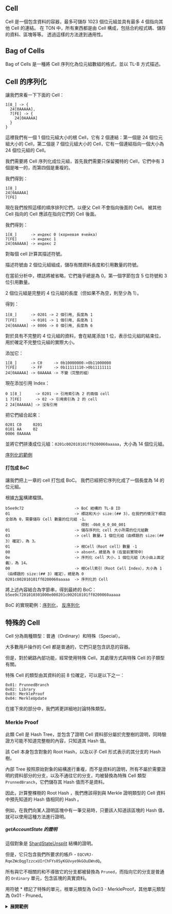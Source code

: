 ## Cell

Cell 是一個包含資料的容器，最多可儲存 1023 個位元組並具有最多 4 個指向其他 Cell 的連結。
在 TON 中，所有東西都是由 Cell 構成，包括合約程式碼、儲存的資料、區塊等等。
透過這樣的方法達到通用性。

## Bag of Cells
Bag of Cells 是一種將 Cell 序列化為位元組數組的格式，並以 TL-B 方式描述。
## Cell 的序列化

讓我們來看一下下面的 Cell：

```
1[8_] -> {
  24[0AAAAA],
  7[FE] -> {
    24[0AAAAA]
  }
}
``` 

這裡我們有一個 1 個位元組大小的根 Cell，它有 2 個連結：第一個是 24 個位元組大小的 Cell，第二個是 7 個位元組大小的 Cell，它有一個連結指向一個大小為 24 個位元組的 Cell。

我們需要將 Cell 序列化成位元組，首先我們需要只保留獨特的 Cell，它們中有 3 個是唯一的，而第四個是重複的。

我們得到：
```
1[8_]
24[0AAAAA]
7[FE]
```
現在我們按照這樣的順序排列它們，以便父 Cell 不會指向後面的 Cell。
被其他 Cell 指向的 Cell 應該在指向它們的 Cell 後面。

我們得到：

```
1[8_]      -> индекс 0 (корневая ячейка)
7[FE]      -> индекс 1
24[0AAAAA] -> индекс 2
```

對每個 cell 計算其描述符號。

描述符號由 2 個位元組組成，儲存有關資料長度和引用數量的符號。

在當前分析中，標誌將被省略，它們幾乎總是為 0。第一個字節包含 5 位符號和 3 位引用數量。

2 個位元組是完整的 4 位元組的長度（但如果不為空，則至少為 1）。

得到：

```
1[8_]      -> 0201 -> 2 個引用, 長度為 1 
7[FE]      -> 0101 -> 1 個引用, 長度為 1
24[0AAAAA] -> 0006 -> 0 個引用, 長度為 6
```
對於具有不完整的 4 位元組的資料，會在結尾添加 1 位，表示位元組的結束位，用於確定不完整位元組的實際大小。

添加它：
```
1[8_]      -> C0     -> 0b10000000->0b11000000
7[FE]      -> FF     -> 0b11111110->0b11111111
24[0AAAAA] -> 0AAAAA -> 不變（完整的組）
```

現在添加引用 Index：
```
0 1[8_]      -> 0201 -> 引用索引為 2 的兩個 cell
1 7[FE]      -> 02 -> 引用索引為 2 的 cell
2 24[0AAAAA] -> 沒有引用
```

把它們組合起來：
```
0201 C0     0201  
0101 AA     02
0006 0AAAAA 
```

並將它們拼湊成位元組：`0201c002010101ff0200060aaaaa`，大小為 14 個位元組。

[序列化的範例](https://github.com/xssnick/tonutils-go/blob/3d9ee052689376061bf7e4a22037ff131183afad/tvm/cell/serialize.go#L205)

#### 打包成 BoC
讓我們把上一章的 cell 打包成 BoC。
我們已經把它序列化成了一個長度為 14 的位元組。

根據[方案](https://github.com/ton-blockchain/ton/blob/24dc184a2ea67f9c47042b4104bbb4d82289fac1/crypto/tl/boc.tlb#L25)構建檔頭。

```
b5ee9c72                      -> BoC 結構的 TL-B ID
01                            -> 標誌和大小 size:(## 3)，在我們的情況下標誌全部為 0，需要儲存 Cell 數量的位元組 -1。
                                 得到 -0b0_0_0_00_001
01                            -> 儲存序列化 cell 大小所需的位元組數
03                            -> cell 數量，1 個位元組（由標題的 size:(## 3) 確定），為 3。
01                            -> 根Cell（Root cell）數量 -1
00                            -> absent，總是為 0（在當前實現中）
0e                            -> 序列化 cell 大小，1 個位元組（大小由上面定義），為 14。
00                            -> 根Cell索引（Root Cell Index），大小為 1（由標題的 size:(## 3) 確定），總是為 0
0201c002010101ff0200060aaaaa  -> 序列化的 Cell
```

將上述內容結合為字節串，得到最終的 BoC：
`b5ee9c7201010301000e000201c002010101ff0200060aaaaa`

BoC 的實現範例：[序列化](https://github.com/xssnick/tonutils-go/blob/master/tvm/cell/serialize.go)， [反序列化](https://github.com/xssnick/tonutils-go/blob/master/tvm/cell/parse.go)

## 特殊的 Cell

Cell 分為兩種類型：普通（Ordinary）和特殊（Special）。

大多數用戶操作的 Cell 都是普通的，它們只是包含訊息的容器。

但是，對於網路內部功能，經常使用特殊 Cell，其處理方式與特殊 Cell 的子類型有關。

特殊 Cell 的類型由其資料的前 8 位確定，可以是以下之一：

```
0x01: PrunnedBranch
0x02: Library
0x03: MerkleProof
0x04: MerkleUpdate
```
在接下來的部分中，我們將更詳細地討論特殊類型。

### Merkle Proof

此類 Cell 是 Hash Tree，並包含了證明 Cell 資料部分屬於完整樹的證明，同時驗證方可能不知道完整樹的內容，只知道其 Hash 值。

該 Cell 本身包含對象的 Root Hash，以及以子 Cell 形式表示的其分支的 Hash 樹。

內部 Tree 按照原始對象的結構進行重複，而不是資料的證明，所有不屬於需要證明的資料部分的分支，以及不通往它的分支，均被替換為特殊 Cell 類型 `PrunnedBranch`，它們儲存其 Hash 值而不是資料。

因此，計算整棵樹的 Root Hash ，我們應該得到與 Merkle 證明類型的 Cell 資料中預先知道的 Hash 值相同的 Hash 。

例如，在我們向某人證明區塊中有一筆交易時，只要該人知道該區塊的 Hash 值，就可以使用這種方法進行證明。

##### getAccountState 的證明

這個對象是 [ShardStateUnsplit](https://github.com/ton-blockchain/ton/blob/master/crypto/block/block.tlb#L399) 結構的證明。

但是，它只包含我們所要求的帳戶 - `EQCVRJ-RqeZWcDqgTzzcxUIrChFYs0SyKGUvye9kGOuEWndQ`。

所有與它不相關的和不導致它的分支都被替換為 `Pruned`，而指向它的分支是普通的 `Ordinary` 單元，包含區塊的真實資料。

用符號 * 標記了特殊的單元，根單元類型為 0x03 - MerkleProof，其他單元類型為 0x01 - Pruned。

<details>
  <summary><b>展開範例</b></summary>
  
```
280[03E42E9D59FE3B0900D185EA76AA5F64C6FA0F0C723FFD3CCA5F22B21354064C540219]* -> {
  362[9023AFE2FFFFFF110000000000000000000000000001E9AA7F0000000163C1322C00001F522060E3C10194CD420_] -> {
    288[0101CA91D55F8B903536211B4FB74EA37FD7930C3774D76FE64B45BCB1FE0E1E26380002]*,
    75[8209C398C55C7BDDF32_] -> {
      76[0104E1CC62AE3DEEF99_] -> {
        288[01011D8C7CB5BFB085D47FB85883C71A7A1DC5B4856A2B9C27DE05F63E994D4A557A0216]*,
        76[0101A1AB8F37E15D045_] -> {
          76[01010A762B5E3DB9BB3_] -> {
            76[01007896888C1BF9AFF_] -> {
              288[0101658DA3EABE6B20FA399239F51BF78EB7DB0D8AAE0572E682B986268E041F71590036]*,
              68[00F45169A7CA17BB3_] -> {
                68[00E1E486CCD6F2D24_] -> {
                  288[0101F2B70E32B323C3E1817C1780D7A2A49D08BA63B9B9D024B3C713AB936ECA3FD40028]*,
                  68[00E17E05DDDEF5882_] -> {
                    68[00E0EEBE3D59F5624_] -> {
                      288[0101447569C499386266F623BB34E72EF718158ACC2E76ED42F88C6D842D503CDF900020]*,
                      68[00E0B73C712EA7A3C_] -> {
                        68[00E026EB80E87B804_] -> {
                          288[01015DB34588AAB7AF2A5034E0C26168E51FAED17544C56405B0F80CD967A4EE5BD9001B]*,
                          68[00E023322BD069152_] -> {
                            68[00E0220B791895CE8_] -> {
                              68[00E0208438C7659B4_] -> {
                                68[00E0201CBDC2FA57E_] -> {
                                  288[010132D3C686F68E1E93D14D3DB79EE7D88FB582C87B35BB5B553D82AA25D09196130014]*,
                                  60[00C047CA5AA50C4_] -> {
                                    52[00BD53FE01932_] -> {
                                      52[00A0AC70E85E2_] -> {
                                        288[010178A421C00E63D315BAEB8086668F7D45632ACD4EF17B8A33884C1499856572E2000F]*,
                                        44[00894655318_] -> {
                                          44[0087FCFA2A6_] -> {
                                            44[00805E35524_] -> {
                                              288[010147E47997E4E71FC094644C589682DE513FB731A6B8E841EB2AB68DF4EF1BD92B0002]*,
                                              53[E0A04027728E60] -> {
                                                570[B991A9E656703AA04F3CDCC5422B0A1158B344B228652FC9EF6418EB845A001C09B2869397E6EAB3E5EC55401625FB84ED36424BB6EB0F344BC13953F74CC340000716D4326F30C_] -> {
                                                  288[0101BC95189D8B489591E527DFE6FC8787A3A2D382C1DCB6AA9153D7A538F9FFA3B90007]*
                                                },
                                                288[0101D3016CE07C229433613139886E3B2578C61C374FB3AB0C1889666D8588B5B0090008]*
                                              }
                                            },
                                            288[0101641854A854E746372DB4110640D8AA4AFFDCA2CE5F110980D7EB7CF4159652A7000B]*
                                          },
                                          288[01014C4C14F8F5E62FE6145EFBB10255D3F82082E492D8A8E6F17AC610C70A5B06A8000C]*
                                        }
                                      },
                                      288[0101DBC646BFEA5C4D04E6D76C3DCD521BECDD2062F493B9727D3466E0F5272F2FC90010]*
                                    },
                                    288[01017B7679129CCE779E8ADA70B51D8FD2A5B1FD8180E98FE35944399D3E583E49140013]*
                                  }
                                },
                                288[0101853D4CD469D08FBE03DA3DDA48568763B19BC5A711BB7887E9D7700D24314275001C]*
                              },
                              288[010156C1849FDD43EFEAD3B9FCFB246A5FC40D0D9AA4F4B0C877A9AEB5C4AFFF84850018]*
                            },
                            288[010157B0C46BA1C3726890924C2D7F3F4B755BF7B24363CC325B37C9F956DF569AD4001A]*
                          }
                        },
                        288[01014FD09DCDD654FD4C3758B75C755893092B5D7845356647C3CB5028AE4CF75E26001C]*
                      }
                    },
                    288[0101D3E6EF78A7FB3E14C066534F5172078FCC4382D2AD1512470C25E1504CB3BFE50025]*
                  }
                },
                288[0101CDF101C69F77450BAC9532A70318AB7F0DD902A4A3EE2CE8CDF5262547B5CB68002A]*,
                288[0101AAED7CCC3904836F362AE06EB234B71D64E02EB4BA6D6B7869197A9ED5C4B0B80001]*
              },
              288[0101AAED7CCC3904836F362AE06EB234B71D64E02EB4BA6D6B7869197A9ED5C4B0B80001]*
            },
            288[0101EE15491F5B3FFB71A0C759A476F99A84D7A1B5CF8A47B1DE5D1039882CD723710065]*,
            288[0101EC90A44EEE02BED840C10E88351163EE9E3613EB9DBE8DA760783DA449714E280001]*
          },
          288[01011AAC6151A41BCC89EEE855D29D087ACDD30BC4F2069B246BE0C69E3C228C55110067]*,
          288[0101BB06F3506745C5F6A6239D132A70B38439CB60FF95F62E45261BA12E844E889B0001]*
        },
        288[0101B3E9649D10CCB379368E81A3A7E8E49C8EB53F6ACC69B0BA2FFA80082F70EE390001]*
      },
      288[0101B3E9649D10CCB379368E81A3A7E8E49C8EB53F6ACC69B0BA2FFA80082F70EE390001]*
    },
    868[0000000000000000FFFFFFFFFFFFFFFF8270E631571EF77CCBBA0EF6D39D6343100001F5220425F440194CD434074F1CF0713270443B84FEA5C35142771F8C6895A2B36117743862354F4EBE767D25641E7D9D005816619EB807E1C18C943B86598038ADD33B65980DCB14EF2_] -> {
      288[0101B3E9649D10CCB379368E81A3A7E8E49C8EB53F6ACC69B0BA2FFA80082F70EE390001]*
    }
  }
}
```
  
</details>

